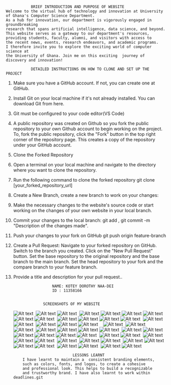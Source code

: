               BRIEF INTRODUCTION AND PURPOSE OF WEBSITE
    Welcome to the virtual hub of technology and innovation at University of Ghana's Computer Science Department.
    As a hub for innovation, our department is vigorously engaged in groundbreaking
    research that spans artificial intelligence, data science, and beyond. 
    This website serves as a gateway to our department's resources, 
    providing students, faculty, alumni, and visitors with access to 
    the recent news, events, research endeavors, and academic programs. 
    I therefore invite you to explore the exciting world of computer science at 
    the University of Ghana. Join me on this exciting  journey of discovery and innovation!

               DETAILED INSTRUCTIONS ON HOW TO CLONE AND SET UP THE PROJECT      
1.	Make sure you have a GitHub account. If not, you can create one at GitHub.
2.	Install Git on your local machine if it's not already installed. You can download Git from here.
3.	Git must be configured to your code editor(VS Code)
4.	A public repository was created on Github so you fork the public repository to your own Github account to begin working on the project.
To, fork the public repository, click the "Fork" button in the top right corner of the repository page. This creates a copy of the repository under your GitHub account.
5.	Clone the Forked Repository
6.	Open a terminal on your local machine and navigate to the directory where you want to clone the repository.
7.	Run the following command to clone the forked repository
git clone [your_forked_repository_url]
11.	Create a New Branch, create a new branch to work on your changes:
12.	Make the necessary changes to the website's source code or start working on the changes of your own website in your local branch.
13.	Commit your changes to the local branch:
git add , git commit -m "Description of the changes made".
14.	Push your changes to your fork on GitHub
git push origin feature-branch
15.	Create a Pull Request:
Navigate to your forked repository on GitHub.
Switch to the branch you created.
Click on the "New Pull Request" button.
Set the base repository to the original repository and the base branch to the main branch.
Set the head repository to your fork and the compare branch to your feature branch.
16.	Provide a title and description for your pull request..

                         NAME: KOTEY DOROTHY NAA-DEI 
                         ID : 11358166

    
                     SCREENSHOTS OF MY WEBSITE
    ![Alt text](<SCREENSHOTS/Screenshot1.png>) 
     ![Alt text](<SCREENSHOTS/Screenshot2.png>)
      ![Alt text](<SCREENSHOTS/Screenshot3.png>) 
     ![Alt text](<SCREENSHOTS/Screenshot4.png>)
    ![Alt text](<SCREENSHOTS/Screenshot5.png>)
        ![Alt text](<SCREENSHOTS/Screenshot6.png>)
        ![Alt text](<SCREENSHOTS/Screenshot7.png>) 
     ![Alt text](<SCREENSHOTS/Screenshot8.png>)
      ![Alt text](<SCREENSHOTS/Screenshot9.png>) 
     ![Alt text](<SCREENSHOTS/Screenshot10.PNG>)
    ![Alt text](<SCREENSHOTS/Screenshot11.JPg>)
        ![Alt text](<SCREENSHOTS/Screenshot12.jpg>)
        ![Alt text](<SCREENSHOTS/Screenshot13.jpg>) 
     ![Alt text](<SCREENSHOTS/Screenshot14.jpg>)
      ![Alt text](<SCREENSHOTS/Screenshot15.jpg>) 
     ![Alt text](<SCREENSHOTS/Screenshot16.png>)
    ![Alt text](<SCREENSHOTS/Screenshot17.png>)
        ![Alt text](<SCREENSHOTS/Screenshot18.png>)   
        ![Alt text](<SCREENSHOTS/Screenshot19.png>) 
     ![Alt text](<SCREENSHOTS/Screenshot20.jpg>)
      ![Alt text](<SCREENSHOTS/Screenshot21.jpg>) 
     ![Alt text](<SCREENSHOTS/Screenshot22.jpg>)
    ![Alt text](<SCREENSHOTS/Screenshot23.jpg>)
        ![Alt text](<SCREENSHOTS/Screenshot24.jpg>)
        ![Alt text](<SCREENSHOTS/Screenshot25.jpg>) 
     ![Alt text](<SCREENSHOTS/Screenshot26.jpg>)
      ![Alt text](<SCREENSHOTS/Screenshot27.jpg>) 
     ![Alt text](<SCREENSHOTS/Screenshot28.jpg>)
    ![Alt text](<SCREENSHOTS/Screenshot29.jpg>)
        ![Alt text](<SCREENSHOTS/Screenshot30.jpg>)
        ![Alt text](<SCREENSHOTS/Screenshot31.jpg>) 
     ![Alt text](<SCREENSHOTS/Screenshot32.jpg>)
      ![Alt text](<SCREENSHOTS/Screenshot33.jpg>) 
     ![Alt text](<SCREENSHOTS/Screenshot34.jpg>)
    ![Alt text](<SCREENSHOTS/Screenshot35.jpg>)
        ![Alt text](<SCREENSHOTS/Screenshot36.jpg>) 
        ![Alt text](<SCREENSHOTS/Screenshot37.jpg>) 
     ![Alt text](<SCREENSHOTS/Screenshot38.jpg>)
      ![Alt text](<SCREENSHOTS/Screenshot39.jpg>) 
     ![Alt text](<SCREENSHOTS/Screenshot40.jpg>)
    ![Alt text](<SCREENSHOTS/Screenshot41.jpg>)
        ![Alt text](<SCREENSHOTS/Screenshot42.jpg>)
        ![Alt text](<SCREENSHOTS/Screenshot43.jpg>) 
     ![Alt text](<SCREENSHOTS/Screenshot44.jpg>)
      ![Alt text](<SCREENSHOTS/Screenshot45.jpg>) 
     ![Alt text](<SCREENSHOTS/Screenshot46.jpg>)
    ![Alt text](<SCREENSHOTS/Screenshot47.jpg>)
       

       

                                  LESSONS LEARNT
            I have learnt to maintain a  consistent branding elements,
            such as colors, fonts, and logos, to create a cohesive
            and professional look. This helps to build a recognizable 
            and trustworthy brand. I have also learnt to work within deadlines.git
        
     
        
         

        

          






      